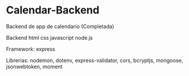 # Calendar-Backend

Backend de app de calendario (Completada)

Backend
html
css
javascript
node.js

Framework:
express

Librerias:
nodemon,
dotenv,
express-validator,
cors,
bcryptjs,
mongoose,
jsonwebtoken,
moment